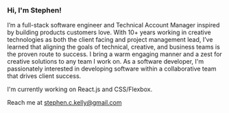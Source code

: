 ### Hi, I'm Stephen! 

I’m a full-stack software engineer and Technical Account Manager inspired by building products customers love. With 10+ years working in creative technologies as both the client facing and project management lead, I’ve learned that aligning the goals of technical, creative, and business teams is the proven route to success.  I bring a warm engaging manner and a zest for creative solutions to any team I work on.  As a software developer, I'm passionately interested in developing software within a collaborative team that drives client success. 

I'm currently working on React.js and CSS/Flexbox.

Reach me at stephen.c.kelly@gmail.com 

<!--
**Stephen-c-Kelly/Stephen-c-Kelly** is a ✨ _special_ ✨ repository because its `README.md` (this file) appears on your GitHub profile.

Here are some ideas to get you started:

- 🔭 I’m currently working on ...
- 🌱 I’m currently learning ...
- 👯 I’m looking to collaborate on ...
- 🤔 I’m looking for help with ...
- 💬 Ask me about ...
- 📫 How to reach me: ...
- 😄 Pronouns: ...
- ⚡ Fun fact: ...
-->
